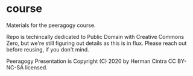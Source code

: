 # course
Materials for the peeragogy course. 

Repo is techincally dedicated to Public Domain with Creative Commons Zero, but we're still figuring out details as this is in flux. Please reach out before reusing, if you don't mind.

Peeragogy Presentation is Copyright (C) 2020 by Herman Cintra CC BY-NC-SA licensed.
